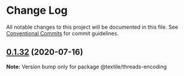 # Change Log

All notable changes to this project will be documented in this file.
See [Conventional Commits](https://conventionalcommits.org) for commit guidelines.

## [0.1.32](https://github.com/textileio/js-threads/compare/@textile/threads-encoding@0.1.31...@textile/threads-encoding@0.1.32) (2020-07-16)

**Note:** Version bump only for package @textile/threads-encoding
